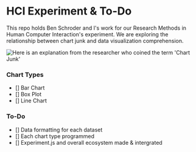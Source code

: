 # HCI Experiment & To-Do

This repo holds Ben Schroder and I's work for our Research Methods in Human Computer Interaction's experiment. We are exploring the relationship between chart junk and data visualization comprehension. 

![Here is an explanation from the researcher who coined the term 'Chart Junk'](https://www.edwardtufte.com/bboard/q-and-a-fetch-msg?msg_id=00040Z)

### Chart Types

 - [] Bar Chart
 - [] Box Plot
 - [] Line Chart

### To-Do

 - [] Data formatting for each dataset
 - [] Each chart type programmed
 - [] Experiment.js and overall ecosystem made & intergrated
